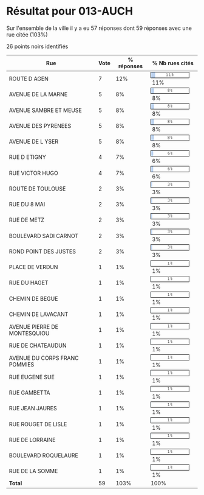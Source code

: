 # Résultat pour 013-AUCH

Sur l'ensemble de la ville il y a eu 57 réponses dont 59 réponses avec une rue citée (103%)

26 points noirs identifiés

| Rue | Vote | % réponses | % Nb rues cités|
|-----|------|------------|----------------|
| ROUTE D AGEN | 7 | 12% | <img src="../../img/bar_11.gif" />&nbsp;11%|
| AVENUE DE LA MARNE | 5 | 8% | <img src="../../img/bar_8.gif" />&nbsp;8%|
| AVENUE SAMBRE ET MEUSE | 5 | 8% | <img src="../../img/bar_8.gif" />&nbsp;8%|
| AVENUE DES PYRENEES | 5 | 8% | <img src="../../img/bar_8.gif" />&nbsp;8%|
| AVENUE DE L YSER | 5 | 8% | <img src="../../img/bar_8.gif" />&nbsp;8%|
| RUE D ETIGNY | 4 | 7% | <img src="../../img/bar_6.gif" />&nbsp;6%|
| RUE VICTOR HUGO | 4 | 7% | <img src="../../img/bar_6.gif" />&nbsp;6%|
| ROUTE DE TOULOUSE | 2 | 3% | <img src="../../img/bar_3.gif" />&nbsp;3%|
| RUE DU 8 MAI | 2 | 3% | <img src="../../img/bar_3.gif" />&nbsp;3%|
| RUE DE METZ | 2 | 3% | <img src="../../img/bar_3.gif" />&nbsp;3%|
| BOULEVARD SADI CARNOT | 2 | 3% | <img src="../../img/bar_3.gif" />&nbsp;3%|
| ROND POINT DES JUSTES | 2 | 3% | <img src="../../img/bar_3.gif" />&nbsp;3%|
| PLACE DE VERDUN | 1 | 1% | <img src="../../img/bar_1.gif" />&nbsp;1%|
| RUE DU HAGET | 1 | 1% | <img src="../../img/bar_1.gif" />&nbsp;1%|
| CHEMIN DE BEGUE | 1 | 1% | <img src="../../img/bar_1.gif" />&nbsp;1%|
| CHEMIN DE LAVACANT | 1 | 1% | <img src="../../img/bar_1.gif" />&nbsp;1%|
| AVENUE PIERRE DE MONTESQUIOU | 1 | 1% | <img src="../../img/bar_1.gif" />&nbsp;1%|
| RUE DE CHATEAUDUN | 1 | 1% | <img src="../../img/bar_1.gif" />&nbsp;1%|
| AVENUE DU CORPS FRANC POMMIES | 1 | 1% | <img src="../../img/bar_1.gif" />&nbsp;1%|
| RUE EUGENE SUE | 1 | 1% | <img src="../../img/bar_1.gif" />&nbsp;1%|
| RUE GAMBETTA | 1 | 1% | <img src="../../img/bar_1.gif" />&nbsp;1%|
| RUE JEAN JAURES | 1 | 1% | <img src="../../img/bar_1.gif" />&nbsp;1%|
| RUE ROUGET DE LISLE | 1 | 1% | <img src="../../img/bar_1.gif" />&nbsp;1%|
| RUE DE LORRAINE | 1 | 1% | <img src="../../img/bar_1.gif" />&nbsp;1%|
| BOULEVARD ROQUELAURE | 1 | 1% | <img src="../../img/bar_1.gif" />&nbsp;1%|
| RUE DE LA SOMME | 1 | 1% | <img src="../../img/bar_1.gif" />&nbsp;1%|
| **Total** | 59 | 103% | 100%|
